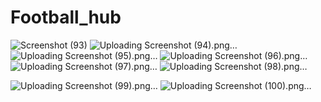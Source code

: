 # Football_hub

![Screenshot (93)](https://github.com/leenimad52/Football_hub/assets/132188612/761707ca-de7c-47d8-bac7-d4e51413632e)
![Uploading Screenshot (94).png…]()
![Uploading Screenshot (95).png…]()
![Uploading Screenshot (96).png…]()
![Uploading Screenshot (97).png…]()
![Uploading Screenshot (98).png…]()


![Uploading Screenshot (99).png…]()
![Uploading Screenshot (100).png…]()
